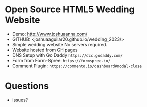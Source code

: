 # Open Source HTML5 Wedding Website

- Demo: <http://www.joshuaanna.com/>
- GITHUB: <joshuaaguilar20.github.io/wedding_2023/>
- Simple wedding website No servers required.
- Website hosted from GH pages
- DNS Setup with Go Daddy `https://dcc.godaddy.com/`
- Form from Form-Spree: `https://formspree.io/`
- Comment Plugin: `https://commento.io/dashboard#modal-close`

# Questions

- issues?
